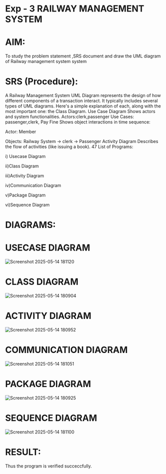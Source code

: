 # Exp - 3 RAILWAY MANAGEMENT SYSTEM

# AIM:
To study the problem statement ,SRS document and draw the UML diagram of Railway management system system
# SRS (Procedure):
A Railway Management System UML Diagram represents the design of how different components of a transaction interact. It typically includes several types of UML diagrams. Here's a simple explanation of each, along with the most important one: the Class Diagram.
Use Case Diagram
Shows actors and system functionalities.
Actors:clerk,passenger
Use Cases: passenger,clerk, Pay Fine
Shows object interactions in time sequence:

Actor: Member

Objects: Railway System → clerk → Passenger
Activity Diagram
Describes the flow of activities (like issuing a book).
47
List of Programs:

i) Usecase Diagram

ii)Class Diagram

iii)Activity Diagram

iv)Communication Diagram

v)Package Diagram

vi)Sequence Diagram

# DIAGRAMS:
# USECASE DIAGRAM
![Screenshot 2025-05-14 181120](https://github.com/user-attachments/assets/ae97f9b8-7d95-4fb7-9fa8-ee2adfc04814)

# CLASS DIAGRAM
![Screenshot 2025-05-14 180904](https://github.com/user-attachments/assets/9d1bbc0d-8a85-4c8a-a51c-11812dfd8688)

# ACTIVITY DIAGRAM
![Screenshot 2025-05-14 180952](https://github.com/user-attachments/assets/55e262c0-d938-42d3-8b4c-7e61cfb4e14a)

# COMMUNICATION DIAGRAM
![Screenshot 2025-05-14 181051](https://github.com/user-attachments/assets/a7f6d60c-8cd6-4e38-9575-01d8d608ecc1)

# PACKAGE DIAGRAM
![Screenshot 2025-05-14 180925](https://github.com/user-attachments/assets/7a43b404-7624-42c7-ab53-959cde5661f0)

# SEQUENCE DIAGRAM

![Screenshot 2025-05-14 181100](https://github.com/user-attachments/assets/23956924-e753-4e24-aa0a-080b43c9368c)



# RESULT:
Thus the program is verified succeccfully.
